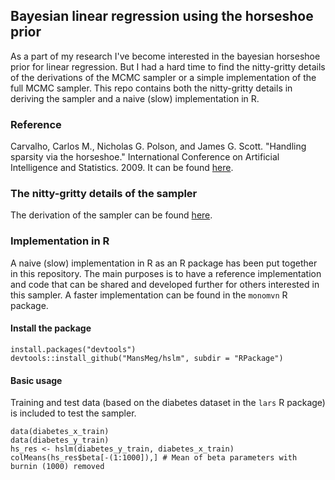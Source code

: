 ## Bayesian linear regression using the horseshoe prior

As a part of my research I've become interested in the bayesian horseshoe prior for linear regression. But I had a hard time to find the nitty-gritty details of the derivations of the MCMC sampler or a simple implementation of the full MCMC sampler. This repo contains both the nitty-gritty details in deriving the sampler and a naive (slow) implementation in R.

### Reference
Carvalho, Carlos M., Nicholas G. Polson, and James G. Scott. "Handling sparsity via the horseshoe." International Conference on Artificial Intelligence and Statistics. 2009.
It can be found [here](http://jmlr.org/proceedings/papers/v5/carvalho09a/carvalho09a.pdf).

### The nitty-gritty details of the sampler 
The derivation of the sampler can be found [here](https://github.com/MansMeg/hslm/blob/master/Derivations/hslm.pdf). 

### Implementation in R

A naive (slow) implementation in R as an R package has been put together in this repository. The main purposes is to have a reference implementation and code that can be shared and developed further for others interested in this sampler. A faster implementation can be found in the ```monomvn``` R package.  

#### Install the package

```
install.packages("devtools")
devtools::install_github("MansMeg/hslm", subdir = "RPackage")
```

#### Basic usage

Training and test data (based on the diabetes dataset in the ```lars``` R package) is included to test the sampler. 

```
data(diabetes_x_train)
data(diabetes_y_train)
hs_res <- hslm(diabetes_y_train, diabetes_x_train)
colMeans(hs_res$beta[-(1:1000]),] # Mean of beta parameters with burnin (1000) removed
```
